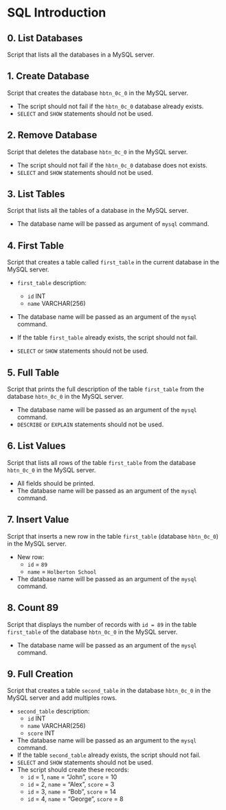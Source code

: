 # SQL Introduction

## 0. List Databases

Script that lists all the databases in a MySQL server.

## 1. Create Database

Script that creates the database <code>hbtn_0c_0</code> in the MySQL server.
- The script should not fail if the <code>hbtn_0c_0</code> database already exists.
- <code>SELECT</code> and <code>SHOW</code> statements should not be used.


## 2. Remove Database

Script that deletes the database <code>hbtn_0c_0</code> in the MySQL server.
- The script should not fail if the <code>hbtn_0c_0</code> database does not exists.
- <code>SELECT</code> and <code>SHOW</code> statements should not be used.

## 3. List Tables

Script that lists all the tables of a database in the MySQL server.
- The database name will be passed as argument of <code>mysql</code> command.

## 4. First Table

Script that creates a table called <code>first_table</code> in the current database in the MySQL server.

- <code>first_table</code> description:
    - <code>id</code> INT
    - <code>name</code> VARCHAR(256)

- The database name will be passed as an argument of the <code>mysql</code> command.
- If the table <code>first_table</code> already exists, the script should not fail.
- <code>SELECT</code> or <code>SHOW</code> statements should not be used.

## 5. Full Table

Script that prints the full description of the table <code>first_table</code> from the database <code>hbtn_0c_0</code> in the MySQL server.

- The database name will be passed as an argument of the <code>mysql</code> command.
- <code>DESCRIBE</code> or <code>EXPLAIN</code> statements should not be used.

## 6. List Values

Script that lists all rows of the table <code>first_table</code> from the database <code>hbtn_0c_0</code> in the MySQL server.

- All fields should be printed.
- The database name will be passed as an argument of the <code>mysql</code> command.

## 7. Insert Value

Script that inserts a new row in the table <code>first_table</code> (database <code>hbtn_0c_0</code>) in the MySQL server.

- New row:
    - <code>id</code> = <code>89</code>
    - <code>name</code> = <code>Holberton School</code>
- The database name will be passed as an argument of the <code>mysql</code> command.

## 8. Count 89

Script that displays the number of records with <code>id = 89</code> in the table <code>first_table</code> of the database <code>hbtn_0c_0</code> in the MySQL server.

- The database name will be passed as an argument of the <code>mysql</code> command.

## 9. Full Creation

Script that creates a table <code>second_table</code> in the database <code>hbtn_0c_0</code> in the MySQL server and add multiples rows.

- <code>second_table</code> description:
    - <code>id</code> INT
    - <code>name</code> VARCHAR(256)
    - <code>score</code> INT
- The database name will be passed as an argument to the <code>mysql</code> command.
- If the table <code>second_table</code> already exists, the script should not fail.
- <code>SELECT</code> and <code>SHOW</code> statements should not be used.
- The script should create these records:
    - <code>id</code> = 1, <code>name</code> = “John”, <code>score</code> = 10
    - <code>id</code> = 2, <code>name</code> = “Alex”, <code>score</code> = 3
    - <code>id</code> = 3, <code>name</code> = “Bob”, <code>score</code> = 14
    - <code>id</code> = 4, <code>name</code> = “George”, <code>score</code> = 8